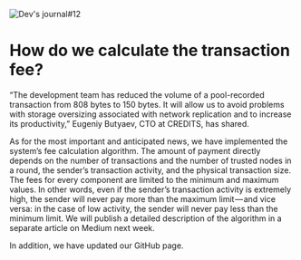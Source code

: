 ![Dev's journal#12](https://cdn-images-1.medium.com/max/1000/1*wq2Dgv1WmcFxRQKtIqkVpA.jpeg)
# How do we calculate the transaction fee?
“The development team has reduced the volume of a pool-recorded transaction from 808 bytes to 150 bytes. It will allow us to avoid problems with storage oversizing associated with network replication and to increase its productivity,” Eugeniy Butyaev, CTO at CREDITS, has shared.

As for the most important and anticipated news, we have implemented the system’s fee calculation algorithm. The amount of payment directly depends on the number of transactions and the number of trusted nodes in a round, the sender’s transaction activity, and the physical transaction size. The fees for every component are limited to the minimum and maximum values. In other words, even if the sender’s transaction activity is extremely high, the sender will never pay more than the maximum limit — and vice versa: in the case of low activity, the sender will never pay less than the minimum limit. We will publish a detailed description of the algorithm in a separate article on Medium next week.

In addition, we have updated our GitHub page.